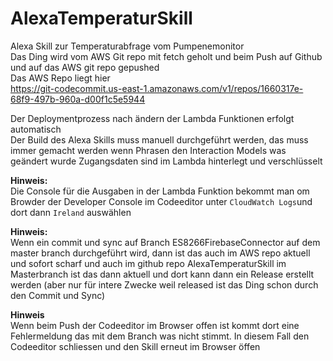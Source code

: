 # AlexaTemperaturSkill
Alexa Skill zur Temperaturabfrage vom Pumpenemonitor  
Das Ding wird vom AWS Git repo mit fetch geholt und beim Push auf Github und auf das AWS git repo gepushed  
Das AWS Repo liegt hier  
https://git-codecommit.us-east-1.amazonaws.com/v1/repos/1660317e-68f9-497b-960a-d00f1c5e5944

Der Deploymentprozess nach ändern der Lambda Funktionen erfolgt automatisch  
Der Build des Alexa Skills muss manuell durchgeführt werden, das muss immer gemacht werden wenn Phrasen den Interaction Models was geändert wurde 
Zugangsdaten sind im Lambda hinterlegt und verschlüsselt

**Hinweis:**  
Die Console für die Ausgaben in der Lambda Funktion bekommt man om Browder der Developer Console im Codeeditor unter `CloudWatch Logs`und dort dann `Ireland` auswählen


**Hinweis:**  
Wenn ein commit und sync auf Branch ES8266FirebaseConnector auf dem master branch durchgeführt wird, dann ist das auch im AWS repo aktuell und sofort scharf
und auch im github repo AlexaTemperaturSkill im Masterbranch ist das dann aktuell und dort kann dann ein Release erstellt werden (aber nur für intere Zwecke weil released ist das Ding schon durch den Commit und Sync)


**Hinweis**  
Wenn beim Push der Codeeditor im Browser offen ist kommt dort eine Fehlermeldung das mit dem Branch was nicht stimmt. In diesem Fall den Codeeditor schliessen und den Skill erneut im Browser öffen
